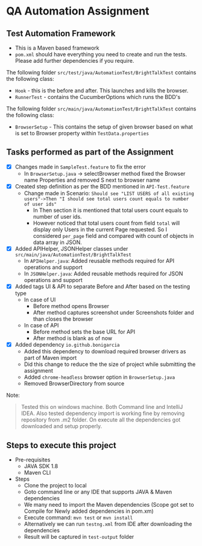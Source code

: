 # QA Automation Assignment

## Test Automation Framework

- This is a Maven based framework
- `pom.xml` should have everything you need to create and run the tests. Please add further dependencies if you require.

The following folder `src/test/java/AutomationTest/BrightTalkTest` contains the following class:

- `Hook` - this is the before and after. This launches and kills the browser.
- `RunnerTest` - contains the CucumberOptions which runs the BDD's

The following folder `src/main/java/AutomationTest/BrightTalkTest` contains the following class:

- `BrowserSetup` - This contains the setup of given browser based on what is set to Browser property within `TestData.properties` 

## Tasks performed as part of the Assignment

- [x] Changes made in `SampleTest.feature` to fix the error
    - In `BrowserSetup.java` -> selectBrowser method fixed the Browser name Properties and removed S next to browser name
- [x] Created step definition as per the BDD mentioned in `API-Test.feature`
    - Change made in Scenario: `Should see "LIST USERS of all existing users"->Then "I should see total users count equals to number of user ids"`
        - In Then section it is mentioned that total users count equals to number of user ids.
        - However noticed that total users count from field `total` will display only Users in the current Page requested. So I considered `per_page` field and compared with count of objects in data array in JSON.
- [x] Added APIHelper, JSONHelper classes under `src/main/java/AutomationTest/BrightTalkTest`
    - In `APIHelper.java`: Added reusable methods required for API operations and support
    - In `JSONHelper.java`: Added reusable methods required for JSON operations and support  
- [x] Added tags UI & API to separate Before and After based on the testing type
    - In case of UI 
        - Before method opens Browser
        - After method captures screenshot under Screenshots folder and than closes the browser
    - In case of API
        - Before method sets the base URL for API
        - After method is blank as of now
- [x] Added dependency `io.github.bonigarcia`
    - Added this dependency to download required browser drivers as part of Maven import
    - Did this change to reduce the the size of project while submitting the assignment
    - Added `chrome-headless` browser option in `BrowserSetup.java`
    - Removed BrowserDirectory from source
    
Note: 
>   Tested this on windows machine. Both Command line and IntelliJ IDEA.
>   Also tested dependency import is working fine by removing repository from .m2 folder. On execute all the dependencies got downloaded and setup properly.
    
## Steps to execute this project

- Pre-requisites
    - JAVA SDK 1.8
    - Maven CLI
- Steps
    - Clone the project to local
    - Goto command line or any IDE that supports JAVA & Maven dependencies
    - We many need to import the Maven dependencies (Scope got set to Compile for Newly added dependencies in pom.xm)
    - Execute command: `mvn test` or `mvn install`
    - Alternatively we can run `testng.xml` from IDE after downloading the dependencies
    - Result will be captured in `test-output` folder

